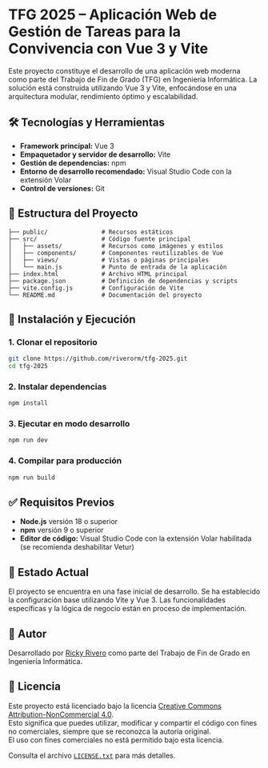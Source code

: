 # TFG 2025 – Aplicación Web de Gestión de Tareas para la Convivencia con Vue 3 y Vite

Este proyecto constituye el desarrollo de una aplicación web moderna como parte del Trabajo de Fin de Grado (TFG) en Ingeniería Informática. La solución está construida utilizando Vue 3 y Vite, enfocándose en una arquitectura modular, rendimiento óptimo y escalabilidad.

## 🛠 Tecnologías y Herramientas

* **Framework principal:** Vue 3
* **Empaquetador y servidor de desarrollo:** Vite
* **Gestión de dependencias:** npm
* **Entorno de desarrollo recomendado:** Visual Studio Code con la extensión Volar
* **Control de versiones:** Git

## 📁 Estructura del Proyecto

```
├── public/               # Recursos estáticos
├── src/                  # Código fuente principal
│   ├── assets/           # Recursos como imágenes y estilos
│   ├── components/       # Componentes reutilizables de Vue
│   ├── views/            # Vistas o páginas principales
│   └── main.js           # Punto de entrada de la aplicación
├── index.html            # Archivo HTML principal
├── package.json          # Definición de dependencias y scripts
├── vite.config.js        # Configuración de Vite
└── README.md             # Documentación del proyecto
```

## 🚀 Instalación y Ejecución

### 1. Clonar el repositorio

```bash
git clone https://github.com/riverorm/tfg-2025.git
cd tfg-2025
```

### 2. Instalar dependencias

```bash
npm install
```

### 3. Ejecutar en modo desarrollo

```bash
npm run dev
```

### 4. Compilar para producción

```bash
npm run build
```

## ✅ Requisitos Previos

* **Node.js** versión 18 o superior
* **npm** versión 9 o superior
* **Editor de código:** Visual Studio Code con la extensión Volar habilitada (se recomienda deshabilitar Vetur)

## 📌 Estado Actual

El proyecto se encuentra en una fase inicial de desarrollo. Se ha establecido la configuración base utilizando Vite y Vue 3. Las funcionalidades específicas y la lógica de negocio están en proceso de implementación.

## 👤 Autor

Desarrollado por [Ricky Rivero](https://github.com/riverorm) como parte del Trabajo de Fin de Grado en Ingeniería Informática.

## 📄 Licencia

Este proyecto está licenciado bajo la licencia [Creative Commons Attribution-NonCommercial 4.0](https://creativecommons.org/licenses/by-nc/4.0/deed.es).  
Esto significa que puedes utilizar, modificar y compartir el código con fines no comerciales, siempre que se reconozca la autoría original.  
El uso con fines comerciales no está permitido bajo esta licencia.

Consulta el archivo [`LICENSE.txt`](./LICENSE.txt) para más detalles.

